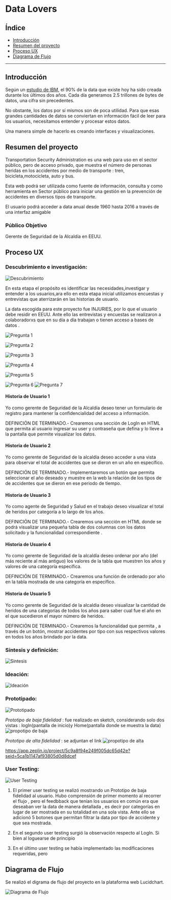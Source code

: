 # Data Lovers

## Índice

* [Introducción](#introduccion)
* [Resumen del proyecto](#resumen-del-proyecto)
* [Proceso UX](#proceso-ux)
* [Diagrama de Flujo](#diagrama-de-flujo)

***
## Introducción

Según un [estudio de IBM](https://www-01.ibm.com/common/ssi/cgi-bin/ssialias?htmlfid=WRL12345USEN),
el 90% de la data que existe hoy ha sido creada durante los últimos dos años.
Cada día generamos 2.5 trillones de bytes de datos, una cifra sin precedentes.

No obstante, los datos por sí mismos son de poca utilidad. Para que esas grandes cantidades de datos se conviertan en información fácil de leer para los usuarios, necesitamos entender y procesar estos datos.

Una manera simple de hacerlo es creando interfaces y visualizaciones.

## Resumen del proyecto

Transportation Security Administration es una web  para uso en el sector público, pero de acceso privado, que muestra el número de personas heridas en los accidentes por medio de transporte : tren, bicicleta,motocicleta, auto y bus.

Esta web podrá ser utilizada como fuente de información, consulta y como herramienta en  Sector público para iniciar una gestión en la prevención de accidentes en diversos tipos de transporte.

El usuario podrá acceder a data anual desde 1960 hasta 2016 a través de una interfaz amigable

### Público Objetivo

Gerente de Seguridad de la Alcaldía en EEUU.

## Proceso UX

### Descubrimiento e investigación:

![Descubrimiento](https://i.ibb.co/yRLt4LR/68747470733a2f2f6c68352e676f6f676c6575736572636f6e74656e742e636f6d2f38376b6462483150664b4339413849696b384b73397a33736254677a4b4b7943505f44525548485539462d364654346c715155356341537237664d776f636466424746367a3162.png)

En esta etapa el propósito es identificar las necesidades,investigar y entender a los usuarios,ara ello en esta etapa inicial utilizamos encuestas y entrevistas que aterrizarán en las historias de usuario.

La data escogida para este proyecto fue INJURIES, por lo que el usuario debe residir en EEUU. Ante ello las entrevistas y encuestas se realizaron a colaboradorxs que en su día a día trabajan o tienen acceso a bases de datos .

![Pregunta 1](https://i.ibb.co/cT6MLsn/FIRST.png)

![Pregunta 2](https://i.ibb.co/S0kMhkQ/SECOND.png)

![Pregunta 3](https://i.ibb.co/HdxS3tj/TERCERO.png)

![Pregunta 4](https://i.ibb.co/nLwRTBt/CUARTA.png)

![Pregunta 5](https://i.ibb.co/gtyPtfK/QUINTA.png)

![Pregunta 6](https://i.ibb.co/FgS3P5Q/SEXTA2.png)
![Pregunta 7](https://i.ibb.co/rHPVtxT/SEPTIMA.png)

#### Historia de Usuario 1

Yo como gerente de Seguridad de la Alcaldía deseo tener un formulario de registro para mantener la confidencialidad del acceso a información.

DEFINICIÓN DE TERMINADO.- Crearemos una sección de LogIn en HTML que permita al usuario ingresar su user y contraseña que defina y lo lleve a la pantalla que permite visualizar los datos.


#### Historia de Usuario 2

Yo como gerente de Seguridad de la alcaldía deseo acceder a una vista para observar el total de accidentes que se dieron en un año en específico.

DEFINICIÓN DE TERMINADO.- Implementaremos un botón que permita seleccionar el año deseado y muestre en la web la relación de los tipos de de accidentes que se dieron en ese periodo de tiempo.

#### Historia de Usuario 3

Yo como agente de Seguridad y Salud en el trabajo deseo visualizar el total de heridos por categoría a lo largo de los años.

DEFINICIÓN DE TERMINADO.- Crearemos una sección en HTML donde se podrá visualizar una pequeña tabla de dos columnas con los datos solicitado y la funcionalidad correspondiente .


#### Historia de Usuario 4

Yo como gerente de Seguridad de la alcaldía deseo ordenar por año (del más reciente al más antiguo) los valores de la tabla que muestren los años y valores de una categoría específica.

DEFINICIÓN DE TERMINADO.- Crearemos una función de ordenado por año en la tabla mostrada de una categoría en específico.


#### Historia de Usuario 5

Yo como gerente de Seguridad de la alcaldia deseo visualizar la cantidad  de heridos de una categorías de todos los años para saber cual fue el año en el que sucedieron el mayor número de heridos.

DEFINICIÓN DE TERMINADO.- Crearemos la funcionalidad que permita , a través de un botón, mostrar accidentes por tipo con sus respectivos valores en todos los años brindado por la data.

### Síntesis y definición:

![Sintesis](https://i.ibb.co/Gd2BZj5/68747470733a2f2f6c68352e676f6f676c6575736572636f6e74656e742e636f6d2f6e51495046686a533751746d6a75705073444845386855524d5a52646f776b756f70714973574d475952365943644e52643365446c4448667a31314e5a364d4743704733696956.png)

### Ideación:

![Ideación](https://i.ibb.co/njKQZHk/68747470733a2f2f6c68342e676f6f676c6575736572636f6e74656e742e636f6d2f4b55444332657a6f79365362626f64494d756e6a446a6c467664716a3831564f5836583877514266444173794f5a467934576e6a48424a5a704c6e583663464d305f6942543431.png)

### Prototipado:

![Prototipado](https://i.ibb.co/wwFj4JD/68747470733a2f2f6c68342e676f6f676c6575736572636f6e74656e742e636f6d2f4f30766134675364496e576134692d32674c674970615442436141656f4665716a7463314f715674534a707671566d6d34766e4334356a7a594e6b6653374a456e524a5930354a.png)

*Prototipo de baja fidelidad* : fue realizado en sketch, considerando solo dos vistas : logIn(pantalla de inicio)y Home(pantalla donde se muestra la data)
![propotipo de baja](https://user-images.githubusercontent.com/47749039/54940932-b90d7180-4ef9-11e9-9f88-a218acc558a6.png)

*Prototipo de alta fidelidad* : se adjuntan el link
![propotipo de alta](https://user-images.githubusercontent.com/47749039/54941652-62a13280-4efb-11e9-8ca2-7a7eb8602948.png)

https://app.zeplin.io/project/5c9a8f94e249f005dc65d42e?seid=5ca1b1147af93805d0d8dcef

### User Testing:

![User Testing](https://i.ibb.co/Mctnq33/68747470733a2f2f6c68352e676f6f676c6575736572636f6e74656e742e636f6d2f516c6c4b34714236755a74673659464d7269514b6770674c524f36676e4e623148383865425a5f372d475576576c655a3147665872453842674664457951526770324f4d356247.png)

1) El primer user testing se realizó mostrando un Prototipo de baja fidelidad al usuario. Hubo comprensión de primer momento al recorrer el flujo , pero el feedbback que tenían los usuarios en común era que deseaban ver la data de manera detallada , es decir por categorías en lugar de ser mostrada en su totalidad en una sola vista.
Ante ello se adicionó 5 botones que permitan filtrar la data por tipo de accidente y que sea mostrada.

2) En el segundo user testing surgió la observación respecto al LogIn. Si bien al loguearse de principio

3) En el último user testing  se había implementado las modificaciones requeridas, pero


## Diagrama de Flujo

Se realizó el digrama de flujo del proyecto en la plataforma web Lucidchart.

![Diagrama de Flujo](https://i.ibb.co/GMMp2Vd/Diagrama-SIPOC.png)
